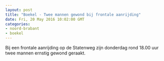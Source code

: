 ```yaml
---
layout: post
title: "Boekel - Twee mannen gewond bij frontale aanrijding"
date: Fri, 20 May 2016 10:02:00 GMT
categories: 
- noord-brabant 
- boekel 
---
```


Bij een frontale aanrijding op de Statenweg zijn donderdag rond 18.00 uur twee mannen ernstig gewond geraakt.
